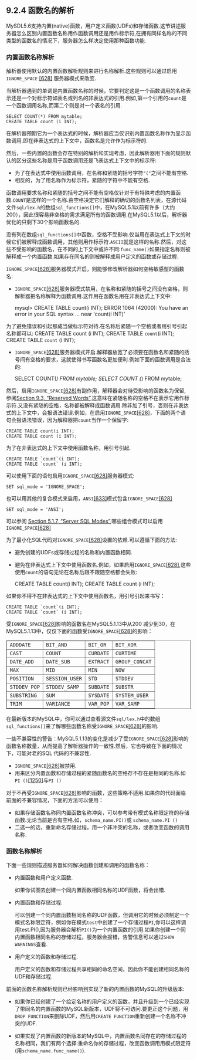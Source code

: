 ## 9.2.4 函数名的解析

MySDL5.6支持内置(native)函数，用户定义函数(UDFs)和存储函数.这节讲述服务器怎么区别内置函数名称用作函数调用还是用作标示符,在拥有同样名称的不同类型的函数名的情况下，服务器怎么样决定使用那种函数功能.

### 内置函数名称解析

解析器使用默认的内置函数解析规则来进行名称解析.这些规则可以通过启用`IGNORE_SPACE` [[628]]() 服务器模式来改变.

当解析器遇到的单词是内置函数名称的时候，它要判定这是一个函数调用的名称表示还是一个对标示符如表名或列名的非表达式的引用.例如,第一个引用的`count`是一个函数调用名称,而第二个则是对一个表名的引用.

	SELECT COUNT(*) FROM mytable;
	CREATE TABLE count (i INT);

在解析器预期它为一个表达式的时候，解析器应当仅识别内置函数名称作为显示函数调用.即在非表达式的上下文中，函数名是允许作为标示符的.

然后，一些内置的函数会存在特别的解析和实现考虑，因此解析器用下面的规则默认的区分这些名称是用于函数调用还是飞表达式上下文中的标示符:

* 为了在表达式中使用函数调用，在名称和紧随的括号字符`"("`之间不能有空格.
* 相反的，为了用名称作为标示符，紧随的字符中不能有空格.

函数调用要求名称和紧随的括号之间不能有空格仅针对于有特殊考虑的内置函数.`COUNT`是这样的一个名称.由空格决定它们解释的确切的函数名列表，在源代码文件`sql/lex.h`的数组`sql_functions[]`中，在MySQL5.1以前有许多（大约200），因此很容易非空格的需求满足所有的函数调用.在MySQL5.1以后，解析器优化的只剩下30个影响函数名的.

没有列在数组`sql_functions[]`中函数，空格不受影响.仅当用在表达式上下文的时候它们被解释成函数调用，其他则用作标示符.`ASCII`就是这样的名称.然后，对这些不受影响的函数名，在不同的上下文中或许不同:`func_name()`如果指定名称则被解释成一个内置函数.如果存在同名的则被解释成用户定义的函数或存储过程.

`IGNORE_SPACE`[[628]]()服务器模式开启，则能够修改解析器如何空格敏感型的函数名:

* `IGNORE_SPACE`[[628]]()服务器模式禁用，在名称和紧随的括号之间没有空格，则解析器把名称解释为函数调用.这作用在函数名用在非表达式上下文中:

	mysql> CREATE TABLE count(i INT);
	ERROR 1064 (42000): You have an error in your SQL syntax ...
	near 'count(i INT)'

为了避免错误和引起那成当做标示符对待.在名称后紧随一个空格或者用引号引起名称都可以:
	CREATE TABLE count (i INT);
	CREATE TABLE `count`(i INT);
	CREATE TABLE `count` (i INT);

* `IGNORE_SPACE`[[628]]()服务器模式开启.解释器放宽了必须要在函数名和紧随的括号间有空格的要求，这就使得书写函数名更加便利.例如下面的函数调用是合法的:

	SELECT COUNT(*) FROM mytable;
	SELECT COUNT (*) FROM mytable;

然后，启用`IGNORE_SPACE`[[628]]()有副作用，解释器会对待受影响的函数名为保留,参阅[Section 9.3, “Reserved Words”](),这意味在紧随名称的空格不在表示它用作标示符.又没有紧随的空格，名称都被解释成函数调用.除非加了引号，否则在非表达式的上下文中，会报语法错误.例如，在启用`IGNORE_SPACE`[[628]]()，下面的两个语句会报语法错误，因为解释器把`count`当作一个保留字:

	CREATE TABLE count(i INT);
	CREATE TABLE count (i INT);

为了在非表达式的上下文中使用函数名称，用引号引起.

	CREATE TABLE `count`(i INT);
	CREATE TABLE `count` (i INT);

可以使用下面的语句启用`IGNORE_SPACE`[[628]]()服务器模式:

	SET sql_mode = 'IGNORE_SPACE';

也可以用其他的复合模式来启用，`ANSI`[[633]]()模式包含`IGNORE_SPACE`[[628]]()
	
	SET sql_mode = 'ANSI';

可以参阅 [Section 5.1.7, “Server SQL Modes”](),哪些组合模式可以启用`IGNORE_SPACE`[[628]]()

为了最小化SQL代码对`IGNORE_SPACE`[[628]]()设置的依赖.可以遵循下面的方法:

* 避免创建的UDFs或存储过程的名称和内置函数相同.
* 避免在非表达式上下文中使用函数名.例如，如果启用`IGNORE_SPACE`[[628]](),这些使用`count`的语句无论在名称后跟不跟随空格都会失败:

	CREATE TABLE count(i INT);
	CREATE TABLE count (i INT);

如果你不得不在非表达式的上下文中使用函数名，用引号引起来书写：

	CREATE TABLE `count`(i INT);
	CREATE TABLE `count` (i INT);

受`IGNORE_SPACE`[[628]]()影响的函数名在MySQL5.1.13中从200 减少到30，在MySQL5.1.13中，仅仅下面的函数受`IGNORE_SPACE`[[628]]()的影响：

	
<table 
	summary="This table lists functions that are still affected by the
       IGNORE_SPACEsetting as of MySQL 5.1.13." border="1"><colgroup><col><col><col><col></colgroup><tbody><tr><td scope="row"><code class="literal">ADDDATE</code></td><td><code class="literal">BIT_AND</code></td><td><code class="literal">BIT_OR</code></td><td><code class="literal">BIT_XOR</code></td></tr><tr><td scope="row"><code class="literal">CAST</code></td><td><code class="literal">COUNT</code></td><td><code class="literal">CURDATE</code></td><td><code class="literal">CURTIME</code></td></tr><tr><td scope="row"><code class="literal">DATE_ADD</code></td><td><code class="literal">DATE_SUB</code></td><td><code class="literal">EXTRACT</code></td><td><code class="literal">GROUP_CONCAT</code></td></tr><tr><td scope="row"><code class="literal">MAX</code></td><td><code class="literal">MID</code></td><td><code class="literal">MIN</code></td><td><code class="literal">NOW</code></td></tr><tr><td scope="row"><code class="literal">POSITION</code></td><td><code class="literal">SESSION_USER</code></td><td><code class="literal">STD</code></td><td><code class="literal">STDDEV</code></td></tr><tr><td scope="row"><code class="literal">STDDEV_POP</code></td><td><code class="literal">STDDEV_SAMP</code></td><td><code class="literal">SUBDATE</code></td><td><code class="literal">SUBSTR</code></td></tr><tr><td scope="row"><code class="literal">SUBSTRING</code></td><td><code class="literal">SUM</code></td><td><code class="literal">SYSDATE</code></td><td><code class="literal">SYSTEM_USER</code></td></tr><tr><td scope="row"><code class="literal">TRIM</code></td><td><code class="literal">VARIANCE</code></td><td><code class="literal">VAR_POP</code></td><td><code class="literal">VAR_SAMP</code></td></tr></tbody>
</table>

在最新版本的MySQL中，你可以通过查看源文件`sql/lex.h`中的数组`sql_functions[]`来了解哪些函数名称受`IGNORE_SPACE`[[628]]()的影响.

一些不兼容性的警告：MySQL5.1.13的变化是减少了受`IGNORE_SPACE`[[628]]()影响的函数名称数量，从而提高了解析器操作的一致性.然后，它也导致在下面的情况下，可能对老的SQL 代码的不兼容性.

* `IGNORE_SPACE`[[628]]()被禁用.
* 用来区分内置函数和存储过程的紧随函数名的空格存不存在是相同的名称.如 `PI ()`[[1250]]()与`PI ()`

对于不再受`IGNORE_SPACE`[[628]]()影响的函数，这些策略不适用.如果你的代码面临前面的不兼容情况，下面的方法可以使用：

* 如果存储函数名称同内置函数名称冲突，可以参考带有模式名称限定符的存储函数.无论当前是否有空格.如，`schema_name.PI()`或 `schema_name.PI ()` 
* 二选一的话，重新命名存储过程，用一个非冲突的名称，或者改变函数的调用名称.

### **函数名称解析**

下面一些规则描述服务器如何解决函数创建和调用的函数名称：

* 内置函数和用户定义函数.

 	如果你试图去创建一个同内置函数相同名称的UDF函数，将会出错.

* 内置函数和存储过程.

  	可以创建一个同内置函数相同名称的UDF函数，但调用它的时候必须制定一个模式名称限定符，例如你在模式`test`中创建了一个存储过程`PI`,你可以这样调用test.PI(),因为服务器会解析`PI()`为一个内置函数的引用.如果你创建一个同内置函数相同名称的存储过程，服务器会报错，告警信息可以通过`SHOW WARNINGS`查看.

* 用户定义的函数和存储过程.

 	用户定义的函数和存储过程共享相同的命名空间，因此你不能创建相同名称的UDF和存储过程.

前面的函数名称解析规则已经影响到实现了新的内置函数的MySQL的升级版本:
* 如果你已经创建了一个给定名称的用户定义的函数，并且升级到一个已经实现了带同名的内置函数的MySQL新版本，UDF将不可访问.要更正这个问题，用`DROP FUNCTION`来删除UDF，然后用`CREATE FUNCTION`重新创建一个名称不冲突的UDF.

* 如果实现了内置函数的新版本的MySQL中，内置函数名同存在的存储过程的名称相同，我们有两个选择:重命名你的存储过程，改变函数调用用模式限定符(用`schema_name.func_name()`).

  

 


